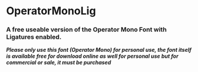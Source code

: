 # OperatorMonoLig

### A free useable version of the Operator Mono Font with Ligatures enabled.

**_Please only use this font (Operator Mono) for personal use, the font itself is available free for download online as well for personal use but for commercial or sale, it must be purchased_**
